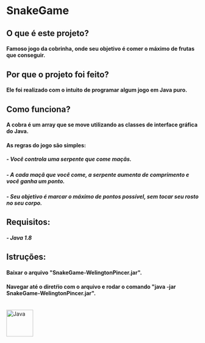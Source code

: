 # SnakeGame

##

## O que é este projeto?
#### Famoso jogo da cobrinha, onde seu objetivo é comer o máximo de frutas que conseguir.

## Por que o projeto foi feito?
#### Ele foi realizado com o intuito de programar algum jogo em Java puro.

## Como funciona?
#### A cobra é um array que se move utilizando as classes de interface gráfica do Java.
#### As regras do jogo são simples:
##### - Você controla uma serpente que come maçãs.
##### - A cada maçã que você come, a serpente aumenta de comprimento e você ganha um ponto.
##### - Seu objetivo é marcar o máximo de pontos possível, sem tocar seu rosto no seu corpo.

## Requisitos:
##### - Java 1.8

## Istruções:
#### Baixar o arquivo "SnakeGame-WelingtonPincer.jar".
#### Navegar até o diretŕio com o arquivo e rodar o comando "java -jar SnakeGame-WelingtonPincer.jar".

<div style="display: inline_block"><br>
   <img align="center" alt="Java" height="70" width="70" src="https://cdn.jsdelivr.net/gh/devicons/devicon/icons/java/java-original-wordmark.svg"/>
</div>
